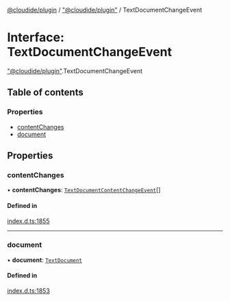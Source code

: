 [@cloudide/plugin](../README.md) / ["@cloudide/plugin"](../modules/_cloudide_plugin_.md) / TextDocumentChangeEvent

# Interface: TextDocumentChangeEvent

["@cloudide/plugin"](../modules/_cloudide_plugin_.md).TextDocumentChangeEvent

## Table of contents

### Properties

- [contentChanges](cloudide_plugin_.TextDocumentChangeEvent.md#contentchanges)
- [document](cloudide_plugin_.TextDocumentChangeEvent.md#document)

## Properties

### contentChanges

• **contentChanges**: [`TextDocumentContentChangeEvent`](cloudide_plugin_.TextDocumentContentChangeEvent.md)[]

#### Defined in

[index.d.ts:1855](https://github.com/shuyaqian/cloudide-plugin-api/blob/26b31b9/index.d.ts#L1855)

___

### document

• **document**: [`TextDocument`](cloudide_plugin_.TextDocument.md)

#### Defined in

[index.d.ts:1853](https://github.com/shuyaqian/cloudide-plugin-api/blob/26b31b9/index.d.ts#L1853)

